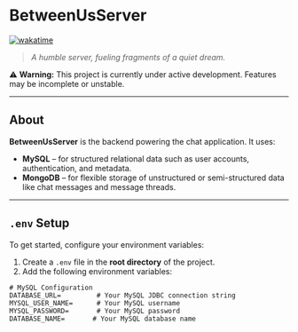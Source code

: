# BetweenUsServer
[![wakatime](https://wakatime.com/badge/github/aiyu-ayaan/BetweenUs.svg)](https://wakatime.com/badge/github/aiyu-ayaan/BetweenUs)

> *A humble server, fueling fragments of a quiet dream.*

⚠️ **Warning:** This project is currently under active development. Features may be incomplete or unstable.

---

## About

**BetweenUsServer** is the backend powering the chat application. It uses:

* **MySQL** – for structured relational data such as user accounts, authentication, and metadata.
* **MongoDB** – for flexible storage of unstructured or semi-structured data like chat messages and message threads.

---

## `.env` Setup

To get started, configure your environment variables:

1. Create a `.env` file in the **root directory** of the project.
2. Add the following environment variables:

```dotenv
# MySQL Configuration
DATABASE_URL=         # Your MySQL JDBC connection string
MYSQL_USER_NAME=      # Your MySQL username
MYSQL_PASSWORD=       # Your MySQL password
DATABASE_NAME=       # Your MySQL database name

```